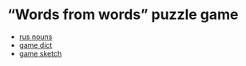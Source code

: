 # “Words from words” puzzle game

* [rus nouns](/rus-nouns.txt)
* [game dict](/wfw-words.csv)
* [game sketch](/words-from-word-game.ipynb)
